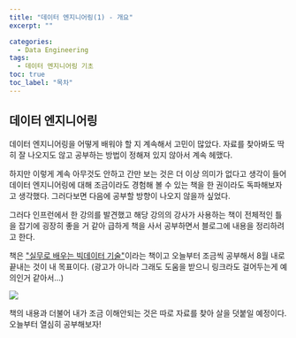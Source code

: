 ```yaml
---
title: "데이터 엔지니어링(1) - 개요"
excerpt: ""

categories:
  - Data Engineering
tags:
  - 데이터 엔지니어링 기초
toc: true
toc_label: "목차"
---
```


## 데이터 엔지니어링

데이터 엔지니어링을 어떻게 배워야 할 지 계속해서 고민이 많았다. 자료를 찾아봐도 딱히 잘 나오지도 않고 공부하는 방법이 정해져 있지 않아서 계속 헤맸다. 

하지만 이렇게 계속 아무것도 안하고 간만 보는 것은 더 이상 의미가 없다고 생각이 들어 데이터 엔지니어링에 대해 조금이라도 경험해 볼 수 있는 책을 한 권이라도 독파해보자고 생각했다. 그러다보면 다음에 공부할 방향이 나오지 않을까 싶었다.

그러다 인프런에서 한 강의를 발견했고 해당 강의의 강사가 사용하는 책이 전체적인 틀을 잡기에 굉장히 좋을 거 같아 급하게 책을 사서 공부하면서 블로그에 내용을 정리하려고 한다.

책은 <a href="http://www.yes24.com/Product/Goods/90367993">"실무로 배우는 빅데이터 기술"</a>이라는 책이고 오늘부터 조금씩 공부해서 8월 내로 끝내는 것이 내 목표이다. (광고가 아니라 그래도 도움을 받으니 링크라도 걸어두는게 예의인거 같아서...)

<img src="https://drive.google.com/uc?export=view&id=1zSZ_r6mWyByBUFqwi4LQ-musrVZxHjnM">

책의 내용과 더불어 내가 조금 이해안되는 것은 따로 자료를 찾아 살을 덧붙일 예정이다. 오늘부터 열심히 공부해보자!